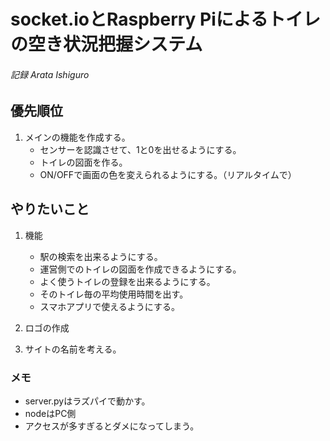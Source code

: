 # socket.ioとRaspberry Piによるトイレの空き状況把握システム

###### 記録 Arata Ishiguro

## 優先順位
1. メインの機能を作成する。
    - センサーを認識させて、1と0を出せるようにする。
    - トイレの図面を作る。
    - ON/OFFで画面の色を変えられるようにする。（リアルタイムで） 

## やりたいこと
1. 機能
    - 駅の検索を出来るようにする。
    - 運営側でのトイレの図面を作成できるようにする。
    - よく使うトイレの登録を出来るようにする。
    - そのトイレ毎の平均使用時間を出す。
    - スマホアプリで使えるようにする。

2. ロゴの作成
3. サイトの名前を考える。

### メモ
- server.pyはラズパイで動かす。
- nodeはPC側
- アクセスが多すぎるとダメになってしまう。
